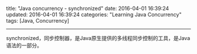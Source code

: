 title: "Java concurrency - synchronized"
date: 2016-04-01 16:39:24
updated: 2016-04-01 16:39:24
categories: "Learning Java Concurrency"
tags: [Java, Concurrency]

---

synchronized，同步控制器，是Java原生提供的多线程同步控制的工具，是Java语法的一部分。

